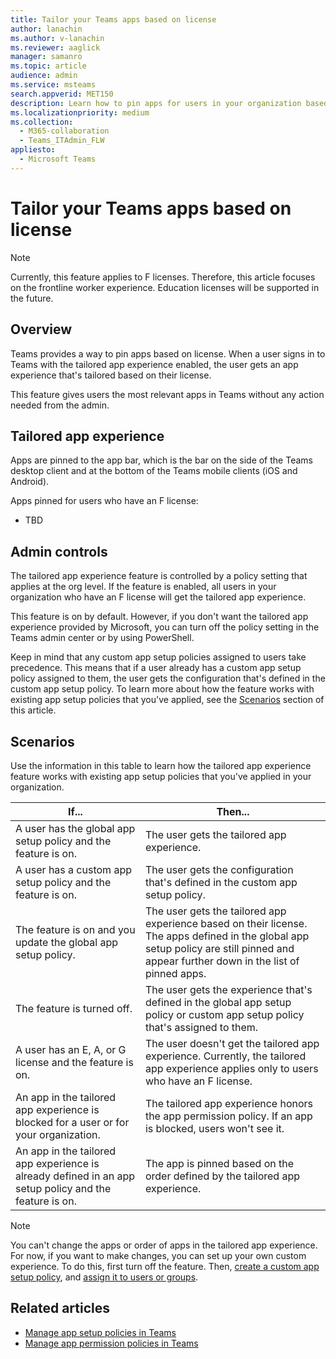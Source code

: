 ```yaml
---
title: Tailor your Teams apps based on license
author: lanachin
ms.author: v-lanachin
ms.reviewer: aaglick
manager: samanro
ms.topic: article
audience: admin
ms.service: msteams
search.appverid: MET150
description: Learn how to pin apps for users in your organization based on license.
ms.localizationpriority: medium
ms.collection: 
  - M365-collaboration
  - Teams_ITAdmin_FLW
appliesto: 
  - Microsoft Teams
---
```


# Tailor your Teams apps based on license

> [!NOTE]
> Currently, this feature applies to F licenses. Therefore, this article focuses on the frontline worker experience. Education licenses will be supported in the future.

## Overview

Teams provides a way to pin apps based on license. When a user signs in to Teams with the tailored app experience enabled, the user gets an app experience that's tailored based on their license.

This feature gives users the most relevant apps in Teams without any action needed from the admin.

## Tailored app experience

Apps are pinned to the app bar, which is the bar on the side of the Teams desktop client and at the bottom of the Teams mobile clients (iOS and Android).

Apps pinned for users who have an F license:

- TBD

## Admin controls

The tailored app experience feature is controlled by a policy setting that applies at the org level. If the feature is enabled, all users in your organization who have an F license will get the tailored app experience.  

This feature is on by default. However, if you don't want the tailored app experience provided by Microsoft, you can turn off the policy setting in the Teams admin center or by using PowerShell.  

Keep in mind that any custom app setup policies assigned to users take precedence. This means that if a user already has a custom app setup policy assigned to them, the user gets the configuration that's defined in the custom app setup policy. To learn more about how the feature works with existing app setup policies that you've applied, see the [Scenarios](#scenarios) section of this article.

## Scenarios

Use the information in this table to learn how the tailored app experience feature works with existing app setup policies that you've applied in your organization.

|If...  |Then... |
|---------|---------|
|A user has the global app setup policy and the feature is on.     | The user gets the tailored app experience.        |
|A user has a custom app setup policy and the feature is on.    |The user gets the configuration that's defined in the custom app setup policy.         |
|The feature is on and you update the global app setup policy.     |The user gets the tailored app experience based on their license. The apps defined in the global app setup policy are still pinned and appear further down in the list of   pinned apps.          |
|The feature is turned off.   | The user gets the experience that's defined in the global app setup policy or custom app setup policy that's assigned to them.          |
|A user has an E, A, or G license and the feature is on.   | The user doesn't get the tailored app experience. Currently, the tailored app experience applies only to users who have an F license.        |
|An app in the tailored app experience is blocked for a user or for your organization.      |The tailored app experience honors the app permission policy. If an app is blocked, users won't see it.           |
|An app in the tailored app experience is already defined in an app setup policy and the feature is on. |The app is pinned based on the order defined by the tailored app experience.        |

> [!NOTE]
> You can't change the apps or order of apps in the tailored app experience. For now, if you want to make changes, you can set up your own custom experience. To do this, first turn off the feature. Then, [create a custom app setup policy](teams-app-setup-policies.md), and [assign it to users or groups](assign-policies-users-and-groups.md).

## Related articles

- [Manage app setup policies in Teams](teams-app-setup-policies.md)
- [Manage app permission policies in Teams](teams-app-permission-policies.md)
